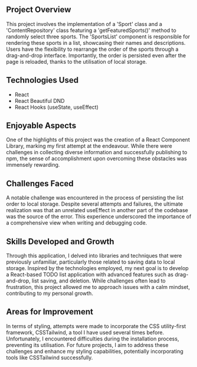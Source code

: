 ## Project Overview

This project involves the implementation of a 'Sport' class and a 'ContentRepository' class featuring a 'getFeaturedSports()' method to randomly select three sports. The 'SportsList' component is responsible for rendering these sports in a list, showcasing their names and descriptions. Users have the flexibility to rearrange the order of the sports through a drag-and-drop interface. Importantly, the order is persisted even after the page is reloaded, thanks to the utilisation of local storage.

## Technologies Used

- React
- React Beautiful DND
- React Hooks (useState, useEffect)

## Enjoyable Aspects

One of the highlights of this project was the creation of a React Component Library, marking my first attempt at the endeavour. While there were challenges in collecting diverse information and successfully publishing to npm, the sense of accomplishment upon overcoming these obstacles was immensely rewarding.

## Challenges Faced

A notable challenge was encountered in the process of persisting the list order to local storage. Despite several attempts and failures, the ultimate realization was that an unrelated useEffect in another part of the codebase was the source of the error. This experience underscored the importance of a comprehensive view when writing and debugging code.

## Skills Developed and Growth

Through this application, I delved into libraries and techniques that were previously unfamiliar, particularly those related to saving data to local storage. Inspired by the technologies employed, my next goal is to develop a React-based TODO list application with advanced features such as drag-and-drop, list saving, and deletion. While challenges often lead to frustration, this project allowed me to approach issues with a calm mindset, contributing to my personal growth.

## Areas for Improvement

In terms of styling, attempts were made to incorporate the CSS utility-first framework, CSSTailwind, a tool I have used several times before. Unfortunately, I encountered difficulties during the installation process, preventing its utilisation. For future projects, I aim to address these challenges and enhance my styling capabilities, potentially incorporating tools like CSSTailwind successfully.

